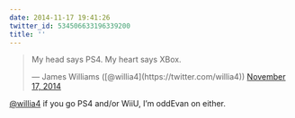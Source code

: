 ```yaml
---
date: 2014-11-17 19:41:26
twitter_id: 534506633196339200
title: ''
---
```


<blockquote class="twitter-tweet"><p lang="en" dir="ltr">My head says PS4. My heart says XBox.</p>&mdash; James Williams ([@willia4](https://twitter.com/willia4)) <a href="https://twitter.com/willia4/status/534443683148333056?ref_src=twsrc%5Etfw">November 17, 2014</a></blockquote>
<script async src="https://platform.twitter.com/widgets.js" charset="utf-8"></script>

[@willia4](https://twitter.com/willia4) if you go PS4 and/or WiiU, I’m oddEvan on either.
